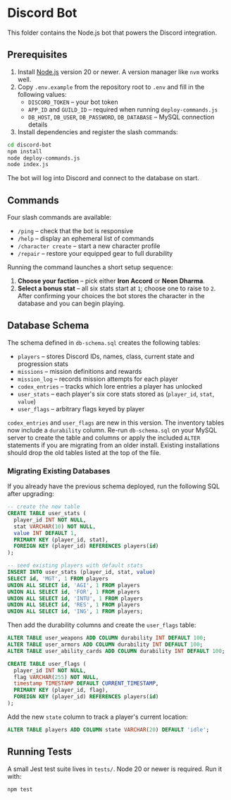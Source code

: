 # Discord Bot

This folder contains the Node.js bot that powers the Discord integration.

## Prerequisites

1. Install [Node.js](https://nodejs.org/) version 20 or newer. A version manager like `nvm` works well.
2. Copy `.env.example` from the repository root to `.env` and fill in the following values:
   - `DISCORD_TOKEN` – your bot token
   - `APP_ID` and `GUILD_ID` – required when running `deploy-commands.js`
   - `DB_HOST`, `DB_USER`, `DB_PASSWORD`, `DB_DATABASE` – MySQL connection details
3. Install dependencies and register the slash commands:

```bash
cd discord-bot
npm install
node deploy-commands.js
node index.js
```

The bot will log into Discord and connect to the database on start.

## Commands

Four slash commands are available:

- `/ping` – check that the bot is responsive
- `/help` – display an ephemeral list of commands
- `/character create` – start a new character profile
- `/repair` – restore your equipped gear to full durability

Running the command launches a short setup sequence:
1. **Choose your faction** – pick either **Iron Accord** or **Neon Dharma**.
2. **Select a bonus stat** – all six stats start at `1`; choose one to raise to `2`.
After confirming your choices the bot stores the character in the database and you can begin playing.

## Database Schema

The schema defined in `db-schema.sql` creates the following tables:

- `players` – stores Discord IDs, names, class, current state and progression stats
- `missions` – mission definitions and rewards
- `mission_log` – records mission attempts for each player
- `codex_entries` – tracks which lore entries a player has unlocked
- `user_stats` – each player's six core stats stored as (`player_id`, `stat`, `value`)
- `user_flags` – arbitrary flags keyed by player

`codex_entries` and `user_flags` are new in this version. The inventory tables now include a `durability` column. Re-run `db-schema.sql` on your MySQL server to create the table and columns or apply the included `ALTER` statements if you are migrating from an older install. Existing installations should drop the old tables listed at the top of the file.

### Migrating Existing Databases

If you already have the previous schema deployed, run the following SQL after upgrading:

```sql
-- create the new table
CREATE TABLE user_stats (
  player_id INT NOT NULL,
  stat VARCHAR(10) NOT NULL,
  value INT DEFAULT 1,
  PRIMARY KEY (player_id, stat),
  FOREIGN KEY (player_id) REFERENCES players(id)
);

-- seed existing players with default stats
INSERT INTO user_stats (player_id, stat, value)
SELECT id, 'MGT', 1 FROM players
UNION ALL SELECT id, 'AGI', 1 FROM players
UNION ALL SELECT id, 'FOR', 1 FROM players
UNION ALL SELECT id, 'INTU', 1 FROM players
UNION ALL SELECT id, 'RES', 1 FROM players
UNION ALL SELECT id, 'ING', 1 FROM players;
```

Then add the durability columns and create the `user_flags` table:

```sql
ALTER TABLE user_weapons ADD COLUMN durability INT DEFAULT 100;
ALTER TABLE user_armors ADD COLUMN durability INT DEFAULT 100;
ALTER TABLE user_ability_cards ADD COLUMN durability INT DEFAULT 100;

CREATE TABLE user_flags (
  player_id INT NOT NULL,
  flag VARCHAR(255) NOT NULL,
  timestamp TIMESTAMP DEFAULT CURRENT_TIMESTAMP,
  PRIMARY KEY (player_id, flag),
  FOREIGN KEY (player_id) REFERENCES players(id)
);
```

Add the new `state` column to track a player's current location:

```sql
ALTER TABLE players ADD COLUMN state VARCHAR(20) DEFAULT 'idle';
```

## Running Tests

A small Jest test suite lives in `tests/`. Node 20 or newer is required. Run it with:

```bash
npm test
```
